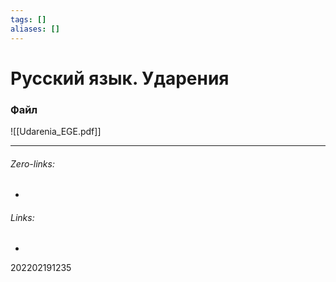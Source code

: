 ```yaml
---
tags: []
aliases: []
---
```

# Русский язык. Ударения

### Файл
![[Udarenia_EGE.pdf]]
___
###### Zero-links:
-
###### Links:
-

202202191235